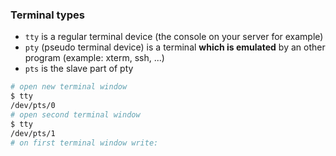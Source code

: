 ### Terminal types
- `tty` is a regular terminal device (the console on your server for example)
- `pty` (pseudo terminal device) is a terminal __which is emulated__ by an other program (example: xterm, ssh, ...)
- `pts` is the slave part of pty

```bash
# open new terminal window
$ tty
/dev/pts/0
# open second terminal window
$ tty
/dev/pts/1
# on first terminal window write:
```

